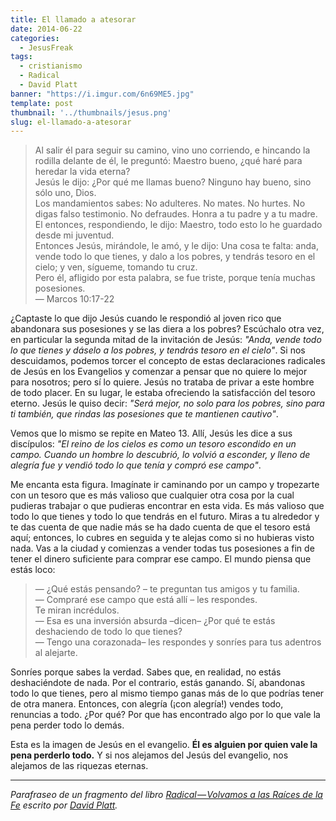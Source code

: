 ```yaml
---
title: El llamado a atesorar
date: 2014-06-22
categories:
  - JesusFreak
tags:
  - cristianismo
  - Radical
  - David Platt
banner: "https://i.imgur.com/6n69ME5.jpg"
template: post
thumbnail: '../thumbnails/jesus.png'
slug: el-llamado-a-atesorar
---
```


> Al salir él para seguir su camino, vino uno corriendo, e hincando la rodilla delante de él, le preguntó: Maestro bueno, ¿qué haré para heredar la vida eterna?<br />
> Jesús le dijo: ¿Por qué me llamas bueno? Ninguno hay bueno, sino sólo uno, Dios.<br />
> Los mandamientos sabes: No adulteres. No mates. No hurtes. No digas falso testimonio. No defraudes. Honra a tu padre y a tu madre.<br />
> El entonces, respondiendo, le dijo: Maestro, todo esto lo he guardado desde mi juventud.<br />
> Entonces Jesús, mirándole, le amó, y le dijo: Una cosa te falta: anda, vende todo lo que tienes, y dalo a los pobres, y tendrás tesoro en el cielo; y ven, sígueme, tomando tu cruz.<br />
> Pero él, afligido por esta palabra, se fue triste, porque tenía muchas posesiones.<br />
> — Marcos 10:17-22

¿Captaste lo que dijo Jesús cuando le respondió al joven rico que abandonara sus posesiones y se las diera a los pobres? Escúchalo otra vez, en particular la segunda mitad de la invitación de Jesús: _"Anda, vende todo lo que tienes y dáselo a los pobres, y tendrás tesoro en el cielo"_. Si nos descuidamos, podemos torcer el concepto de estas declaraciones radicales de Jesús en los Evangelios y comenzar a pensar que no quiere lo mejor para nosotros; pero sí lo quiere. Jesús no trataba de privar a este hombre de todo placer. En su lugar, le estaba ofreciendo la satisfacción del tesoro eterno. Jesús le quiso decir: _"Será mejor, no solo para los pobres, sino para ti también, que rindas las posesiones que te mantienen cautivo"_.

Vemos que lo mismo se repite en Mateo 13. Allí, Jesús les dice a sus discípulos: _"El reino de los cielos es como un tesoro escondido en un campo. Cuando un hombre lo descubrió, lo volvió a esconder, y lleno de alegría fue y vendió todo lo que tenía y compró ese campo"_.

Me encanta esta figura. Imagínate ir caminando por un campo y tropezarte con un tesoro que es más valioso que cualquier otra cosa por la cual pudieras trabajar o que pudieras encontrar en esta vida. Es más valioso que todo lo que tienes y todo lo que tendrás en el futuro. Miras a tu alrededor y te das cuenta de que nadie más se ha dado cuenta de que el tesoro está aquí; entonces, lo cubres en seguida y te alejas como si no hubieras visto nada. Vas a la ciudad y comienzas a vender todas tus posesiones a fin de tener el dinero suficiente para comprar ese campo. El mundo piensa que estás loco:

> — ¿Qué estás pensando? – te preguntan tus amigos y tu familia.<br />
> — Compraré ese campo que está allí – les respondes.<br />
> Te miran incrédulos.<br />
> — Esa es una inversión absurda –dicen– ¿Por qué te estás deshaciendo de todo lo que tienes?<br />
> — Tengo una corazonada– les respondes y sonríes para tus adentros al alejarte.<br />

Sonríes porque sabes la verdad. Sabes que, en realidad, no estás deshaciéndote de nada. Por el contrario, estás ganando. Sí, abandonas todo lo que tienes, pero al mismo tiempo ganas más de lo que podrías tener de otra manera. Entonces, con alegría (¡con alegría!) vendes todo, renuncias a todo. ¿Por qué? Por que has encontrado algo por lo que vale la pena perder todo lo demás.

Esta es la imagen de Jesús en el evangelio. **Él es alguien por quien vale la pena perderlo todo.** Y si nos alejamos del Jesús del evangelio, nos alejamos de las riquezas eternas.

---

_Parafraseo de un fragmento del libro_ [_Radical — Volvamos a las Raíces de la Fe_](http://www.radical.net/store/list/?cat=9&item=95 "Radical Book") _escrito por_ [_David Platt_](https://twitter.com/plattdavid "David Platt Twitter")_._
